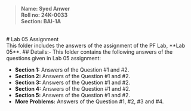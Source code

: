 > **Name: Syed Anwer
>  <br>Roll no: 24K-0033
>  <br>Section: BAI-1A** 
<br>
# Lab 05 Assignment
<br>This folder includes the answers of the assignment of the PF Lab, **Lab 05**.
## Details:-
This folder contains the following answers of the questions given in Lab 05 assignment:

- **Section 1:** Answers of the Question #1 and #2.
- **Section 2:** Answers of the Question #1 and #2.
- **Section 3:** Answers of the Question #1 and #2.
- **Section 4:** Answers of the Question #1 and #2.
- **Section 5:** Answers of the Question #1 and #2.
- **More Problems:** Answers of the Question #1, #2, #3 and #4.
